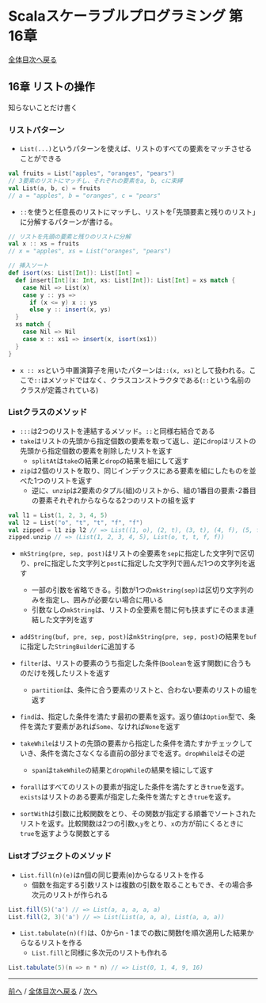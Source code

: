 # Scalaスケーラブルプログラミング 第16章
[全体目次へ戻る](index.md)

## 16章 リストの操作
知らないことだけ書く

### リストパターン
- `List(...)`というパターンを使えば、リストのすべての要素をマッチさせることができる

```scala
val fruits = List("apples", "oranges", "pears")
// 3要素のリストにマッチし、それぞれの要素をa, b, cに束縛
val List(a, b, c) = fruits
// a = "apples", b = "oranges", c = "pears"
```

- `::`を使うと任意長のリストにマッチし、リストを｢先頭要素と残りのリスト｣に分解するパターンが書ける。
```scala
// リストを先頭の要素と残りのリストに分解
val x :: xs = fruits
// x = "apples", xs = List("oranges", "pears")

// 挿入ソート
def isort(xs: List[Int]): List[Int] =
  def insert[Int](x: Int, xs: List[Int]): List[Int] = xs match {
    case Nil => List(x)
    case y :: ys =>
      if (x <= y) x :: ys
      else y :: insert(x, ys)
  }
  xs match {
    case Nil => Nil
    case x :: xs1 => insert(x, isort(xs1))
  }
}
```

- `x :: xs`という中置演算子を用いたパターンは`::(x, xs)`として扱われる。ここで`::`はメソッドではなく、クラスコンストラクタである(`::`という名前のクラスが定義されている)

### Listクラスのメソッド
- `:::`は2つのリストを連結するメソッド。`::`と同様右結合である
- `take`はリストの先頭から指定個数の要素を取って返し、逆に`drop`はリストの先頭から指定個数の要素を削除したリストを返す
  + `splitAt`は`take`の結果と`drop`の結果を組にして返す
- `zip`は2個のリストを取り、同じインデックスにある要素を組にしたものを並べた1つのリストを返す
  + 逆に、`unzip`は2要素のタプル(組)のリストから、組の1番目の要素･2番目の要素それぞれからならなる2つのリストの組を返す

```scala
val l1 = List(1, 2, 3, 4, 5)
val l2 = List("o", "t", "t", "f", "f")
val zipped = l1 zip l2 // => List((1, o), (2, t), (3, t), (4, f), (5, f))
zipped.unzip // => (List(1, 2, 3, 4, 5), List(o, t, t, f, f))
```

- `mkString(pre, sep, post)`はリストの全要素を`sep`に指定した文字列で区切り、`pre`に指定した文字列と`post`に指定した文字列で囲んだ1つの文字列を返す
  + 一部の引数を省略できる。引数が1つの`mkString(sep)`は区切り文字列のみを指定し、囲みが必要ない場合に用いる
  + 引数なしの`mkString`は、リストの全要素を間に何も挟まずにそのまま連結した文字列を返す

- `addString(buf, pre, sep, post)`は`mkString(pre, sep, post)`の結果を`buf`に指定した`StringBuilder`に追加する

- `filter`は、リストの要素のうち指定した条件(`Boolean`を返す関数)に合うものだけを残したリストを返す
  + `partition`は、条件に合う要素のリストと、合わない要素のリストの組を返す
- `find`は、指定した条件を満たす最初の要素を返す。返り値は`Option`型で、条件を満たす要素があれば`Some`、なければ`None`を返す
- `takeWhile`はリストの先頭の要素から指定した条件を満たすかチェックしていき、条件を満たさなくなる直前の部分までを返す。`dropWhile`はその逆
  + `span`は`takeWhile`の結果と`dropWhile`の結果を組にして返す
- `forall`はすべてのリストの要素が指定した条件を満たすとき`true`を返す。`exists`はリストのある要素が指定した条件を満たすとき`true`を返す。

- `sortWith`は引数に比較関数をとり、その関数が指定する順番でソートされたリストを返す。比較関数は2つの引数`x`,`y`をとり、`x`の方が前にくるときに`true`を返すような関数とする

### Listオブジェクトのメソッド
- `List.fill(n)(e)`はn個の同じ要素(e)からなるリストを作る
  + 個数を指定する引数リストは複数の引数を取ることもでき、その場合多次元のリストが作られる

```scala
List.fill(5)('a') // => List(a, a, a, a, a)
List.fill(2, 3)('a') // => List(List(a, a, a), List(a, a, a))
```

- `List.tabulate(n)(f)`は、0からn - 1までの数に関数fを順次適用した結果からなるリストを作る
  + `List.fill`と同様に多次元のリストも作れる

```scala
List.tabulate(5)(n => n * n) // => List(0, 1, 4, 9, 16)
```
***

[前へ](c15.md) /
[全体目次へ戻る](index.md) /
[次へ](c18.md)
